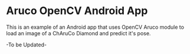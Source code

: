 # Aruco OpenCV Android App
This is an example of an Android app that uses OpenCV Aruco module to load an image of a ChAruCo Diamond and predict it's pose. 

-To be Updated-


